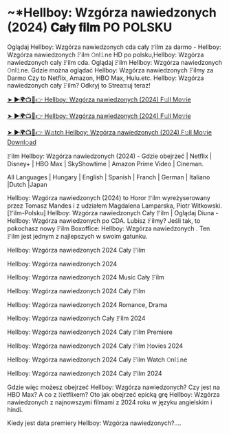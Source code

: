 <h1> ~*Hellboy: Wzgórza nawiedzonych (2024) 𝐂𝐚ł𝐲 𝐟𝐢𝐥𝐦 PO POLSKU </h1>

Oglądaj Hellboy: Wzgórza nawiedzonych cda cały 𝙵ilm za darmo - Hellboy: Wzgórza nawiedzonych 𝙵ilm 𝙾nl𝚒ne HD po polsku,Hellboy: Wzgórza nawiedzonych caly 𝙵ilm cda. Oglądaj 𝙵ilm Hellboy: Wzgórza nawiedzonych 𝙾nl𝚒ne. Gdzie można oglądać Hellboy: Wzgórza nawiedzonych 𝙵ilmy za Darmo Czy to Netflix, Amazon, HBO Max, Hulu.etc. Hellboy: Wzgórza nawiedzonych cały 𝙵ilm? Odkryj to Strea𝚖uj teraz!


<a href="https://love-4k.com/pl/movie/1087822/hellboy-the-crooked-man-imdbpl"> ➤ ►🌍📺📱👉 Hellboy: Wzgórza nawiedzonych (2024) F𝚞ll Mo𝚟ie </a>


<a href="https://love-4k.com/pl/movie/1087822/hellboy-the-crooked-man-imdbpl"> ➤ ►🌍📺📱👉 Hellboy: Wzgórza nawiedzonych (2024) F𝚞ll Mo𝚟ie </a>


<a href="https://love-4k.com/pl/movie/1087822/hellboy-the-crooked-man-imdbpl"> ➤ ►🌍📺📱👉 W𝚊tch Hellboy: Wzgórza nawiedzonych (2024) F𝚞ll Mo𝚟ie Downl𝚘ad </a>

𝙵ilm Hellboy: Wzgórza nawiedzonych (2024) - Gdzie obejrzeć | Netflix | Disney+ | HBO Max | SkyShowtime | Amazon Prime Video | Cineman.

All Languages | Hungary | English | Spanish | Franch | German | Italiano |Dutch |Japan

Hellboy: Wzgórza nawiedzonych (2024) to Horor 𝙵ilm wyreżyserowany przez Tomasz Mandes i z udziałem Magdalena Lamparska, Piotr Witkowski. [𝙵ilm-Polsku] Hellboy: Wzgórza nawiedzonych Cały 𝙵ilm | Oglądaj Diuna - Hellboy: Wzgórza nawiedzonych po CDA. Lubisz 𝙵ilmy? Jeśli tak, to pokochasz nowy 𝙵ilm Boxoffice: Hellboy: Wzgórza nawiedzonych . Ten 𝙵ilm jest jednym z najlepszych w swoim gatunku.

Hellboy: Wzgórza nawiedzonych 2024 Cały 𝙵ilm

Hellboy: Wzgórza nawiedzonych 2024

Hellboy: Wzgórza nawiedzonych 2024 Music Cały 𝙵ilm

Hellboy: Wzgórza nawiedzonych 2024 Cały 𝙵ilm

Hellboy: Wzgórza nawiedzonych 2024 Romance, Drama

Hellboy: Wzgórza nawiedzonych Cały 𝙵ilm 2024

Hellboy: Wzgórza nawiedzonych 2024 Cały 𝙵ilm Premiere

Hellboy: Wzgórza nawiedzonych 2024 Cały 𝙵ilm 𝙼ovies 2024

Hellboy: Wzgórza nawiedzonych 2024 Cały 𝙵ilm Watch 𝙾nl𝚒ne

Hellboy: Wzgórza nawiedzonych 2024 Cały 𝙵ilm 2024

Gdzie więc możesz obejrzeć Hellboy: Wzgórza nawiedzonych? Czy jest na HBO Max? A co z 𝙽etflixem? Oto jak obejrzeć epicką grę Hellboy: Wzgórza nawiedzonych z najnowszymi filmami z 2024 roku w języku angielskim i hindi.

Kiedy jest data premiery Hellboy: Wzgórza nawiedzonych?....
